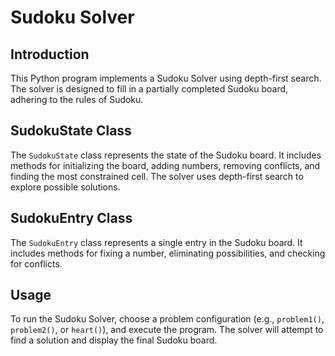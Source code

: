 # Sudoku Solver

## Introduction

This Python program implements a Sudoku Solver using depth-first search. The solver is designed to fill in a partially completed Sudoku board, adhering to the rules of Sudoku.

## SudokuState Class

The `SudokuState` class represents the state of the Sudoku board. It includes methods for initializing the board, adding numbers, removing conflicts, and finding the most constrained cell. The solver uses depth-first search to explore possible solutions.

## SudokuEntry Class

The `SudokuEntry` class represents a single entry in the Sudoku board. It includes methods for fixing a number, eliminating possibilities, and checking for conflicts.

## Usage

To run the Sudoku Solver, choose a problem configuration (e.g., `problem1()`, `problem2()`, or `heart()`), and execute the program. The solver will attempt to find a solution and display the final Sudoku board.
